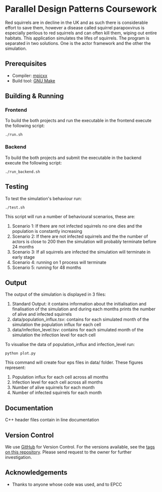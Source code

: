 # Parallel Design Patterns Coursework
Red squirrels are in decline in the UK and as such there is considerable effort to save them, however a disease called squirrel parapoxvirus is especially perilous to red squirrels and can often kill them, wiping out entire habitats. This application simulates the lifes of squirrels. The program is separated in two solutions. One is the actor framework and the other the simulation.

## Prerequisites

* Compiler: [mpicxx](https://www.mpich.org/static/docs/v3.1/www1/mpicxx.html)
* Build tool: [GNU Make](https://www.gnu.org/software/make/)

## Building & Running

### Frontend

To build the both projects and run the executable in the frontend execute the following script:

```
./run.sh
```

### Backend

To build the both projects and submit the executable in the backend execute the following script:

```
./run_backend.sh
```

## Testing

To test the simulation's behaviour run:

```
./test.sh
```

This script will run a number of behavioural scenarios, these are:

1. Scenario 1: If there are not infected squirrels no one dies and the population is constantly increasing
2. Scenario 2: If there are not infected squirrels and the the number of actors is close to 200 then the simulation will probably terminate before 24 months
3. Scenario 3: If all squirrels are infected the simulation will terminate in early stage
4. Scenario 4: running on 1 process will terminate
5. Scenario 5: running for 48 months

## Output

The output of the simulation is displayed in 3 files:

1. Standard Output: it contains information about the initialisation and finalisation of the simulation and during each months prints the number of alive and infected squirrels
2. data/population_influx.tsv: contains for each simulated month of the simulation the population influx for each cell
3. data/infection_level.tsv: contains for each simulated month of the simulation the infection level for each cell

To visualise the data of population_influx and infection_level run:

```
python plot.py
```

This command will create four eps files in data/ folder. These figures represent:

1. Population influx for each cell across all months
2. Infection level for each cell across all months
3. Number of alive squirrels for each month
4. Number of infected squirrels for each month

## Documentation

C++ header files contain in line documentation

## Version Control

We use [GitHub](http://github.com/) for Version Control. For the versions available, see the [tags on this repository](https://github.com/nikosxenakis/pdp_coursework).
Please send request to the owner for further investigation.

## Acknowledgements

* Thanks to anyone whose code was used, and to EPCC
